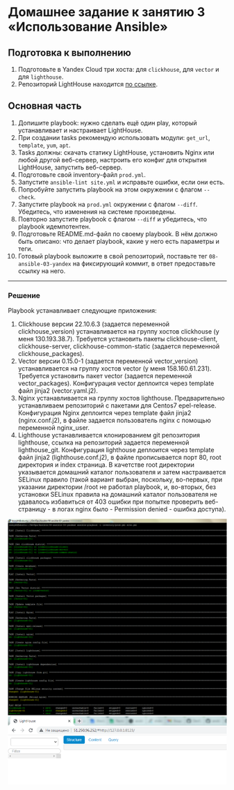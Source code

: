 # Домашнее задание к занятию 3 «Использование Ansible»

## Подготовка к выполнению

1. Подготовьте в Yandex Cloud три хоста: для `clickhouse`, для `vector` и для `lighthouse`.
2. Репозиторий LightHouse находится [по ссылке](https://github.com/VKCOM/lighthouse).

## Основная часть

1. Допишите playbook: нужно сделать ещё один play, который устанавливает и настраивает LightHouse.
2. При создании tasks рекомендую использовать модули: `get_url`, `template`, `yum`, `apt`.
3. Tasks должны: скачать статику LightHouse, установить Nginx или любой другой веб-сервер, настроить его конфиг для открытия LightHouse, запустить веб-сервер.
4. Подготовьте свой inventory-файл `prod.yml`.
5. Запустите `ansible-lint site.yml` и исправьте ошибки, если они есть.
6. Попробуйте запустить playbook на этом окружении с флагом `--check`.
7. Запустите playbook на `prod.yml` окружении с флагом `--diff`. Убедитесь, что изменения на системе произведены.
8. Повторно запустите playbook с флагом `--diff` и убедитесь, что playbook идемпотентен.
9. Подготовьте README.md-файл по своему playbook. В нём должно быть описано: что делает playbook, какие у него есть параметры и теги.
10. Готовый playbook выложите в свой репозиторий, поставьте тег `08-ansible-03-yandex` на фиксирующий коммит, в ответ предоставьте ссылку на него.

---

### Решение
Playbook устанавливает следующие приложения:    
1. Clickhouse версии 22.10.6.3 (задается переменной clickhouse_version) устанавливается на группу хостов clickhouse (у меня 130.193.38.7). Требуется установить пакеты clickhouse-client, clickhouse-server, clickhouse-common-static (задается переменной clickhouse_packages).
2. Vector версии 0.15.0-1 (задается переменной vector_version) устанавливается на группу хостов vector (у меня 158.160.61.231). Требуется установить пакет vector (задается переменной vector_packages). Конфигурация vector деплоится через template файл jinja2 (vector.yaml.j2).
3. Nginx устанавливается на группу хостов lighthouse. Предварительно устанавливаем репозиторий с пакетами для Centos7 epel-release. Конфигурация Nginx деплоится через template файл jinja2 (nginx.conf.j2), в файле задается пользователь nginx с помощью переменной nginx_user.
4. Lighthouse устанавливается клонированием git репозитория lighthouse, ссылка на репозиторий задается переменной lighthouse_git. Конфигурация lighthouse деплоится через template файл jinja2 (lighthouse.conf.j2), в файле прописывается порт 80, root директория и index страница. В качетстве root директории указывается домашний каталог пользователя и затем настраивается SELinux правило (такой вариант выбран, поскольку, во-первых, при указании директории /root не работал playbook, и, во-вторых, без установки SELinux правила на домашний каталог пользователя не удавалось избавиться от 403 ошибки при попытке проверить веб-страницу - в логах nginx было - Permission denied - ошибка доступа).    
    
![](https://github.com/OlgaLesnykh/screenshots/blob/main/Ansible_020.png)    
![](https://github.com/OlgaLesnykh/screenshots/blob/main/Ansible_019.png)